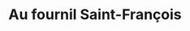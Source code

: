 ---
title: "Au fournil Saint-François"
url: /le-havre/au-fournil-saint-francois/
shop: boulangerie
---